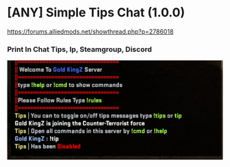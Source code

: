 # [ANY] Simple Tips Chat (1.0.0)
https://forums.alliedmods.net/showthread.php?p=2786018

### Print In Chat Tips, Ip, Steamgroup,  Discord

![alt text](https://github.com/oqyh/Simple-Tips-Chat/blob/main/img/Screenshot%20(12424).png?raw=true)
